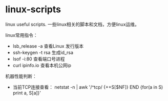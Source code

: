 # linux-scripts
linux useful scripts. 一些linux相关的脚本和文档，方便linux运维。





linux常用指令：

- lsb_release -a 查看Linux 发行版本
- ssh-keygen -t rsa 生成id_rsa
- lsof -i:80 查看端口号进程
- curl ipinfo.io 查看本机公网ip

机器性能判断：

- 当前TCP连接查看： netstat -n | awk '/^tcp/ {++S[$NF]} END {for(a in S) print a, S[a]}' 

